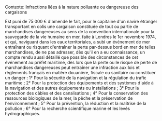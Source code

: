 Contexte: Infractions liées à la nature polluante ou dangereuse des cargaisons

Est puni de 75 000 € d'amende le fait, pour le capitaine d'un navire étranger transportant en colis une cargaison constituée de tout ou partie de marchandises dangereuses au sens de la convention internationale pour la sauvegarde de la vie humaine en mer, faite à Londres le 1er novembre 1974, et qui, naviguant dans les eaux territoriales, a subi un événement de mer entraînant ou risquant d'entraîner la perte par-dessus bord en mer de telles marchandises, de ne pas adresser, dès qu'il en a eu connaissance, un compte rendu aussi détaillé que possible des circonstances de cet événement au préfet maritime, dès lors que la perte ou le risque de perte de marchandises dangereuses peut entraîner une infraction aux lois et règlements français en matière douanière, fiscale ou sanitaire ou constituer un danger : 1° Pour la sécurité de la navigation et la régulation du trafic maritime ; 2° Pour la protection des équipements et des systèmes d'aide à la navigation et des autres équipements ou installations ; 3° Pour la protection des câbles et des canalisations ; 4° Pour la conservation des ressources biologiques de la mer, la pêche et la préservation de l'environnement ; 5° Pour la prévention, la réduction et la maîtrise de la pollution ; 6° Pour la recherche scientifique marine et les levés hydrographiques.